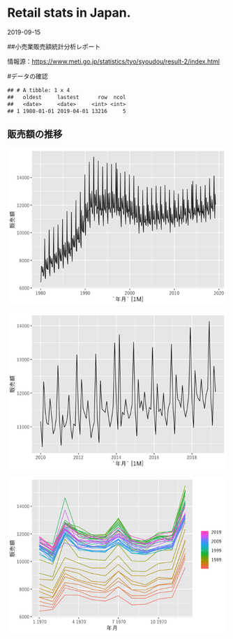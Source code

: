 Retail stats in Japan.
================
2019-09-15

\#\#小売業販売額統計分析レポート

情報源：<https://www.meti.go.jp/statistics/tyo/syoudou/result-2/index.html>

\#データの確認

    ## # A tibble: 1 x 4
    ##   oldest     lastest      row  ncol
    ##   <date>     <date>     <int> <int>
    ## 1 1980-01-01 2019-04-01 13216     5

## 販売額の推移

![](Jp_retail_files/figure-gfm/unnamed-chunk-5-1.png)<!-- -->

![](Jp_retail_files/figure-gfm/unnamed-chunk-6-1.png)<!-- -->

![](Jp_retail_files/figure-gfm/unnamed-chunk-7-1.png)<!-- -->
